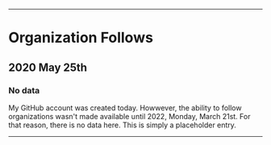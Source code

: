 
***

# Organization Follows

## 2020 May 25th

### No data

My GitHub account was created today. Howwever, the ability to follow organizations wasn't made available until 2022, Monday, March 21st. For that reason, there is no data here. This is simply a placeholder entry.

***
